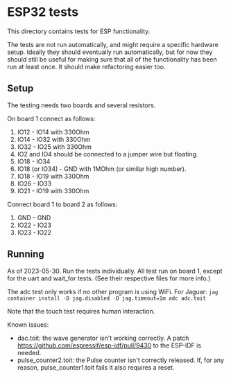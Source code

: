 # ESP32 tests

This directory contains tests for ESP functionality.

The tests are not run automatically, and might require a specific hardware setup.
Ideally they should eventually run automatically, but for now they should still
be useful for making sure that all of the functionality has been run at least
once. It should make refactoring easier too.

## Setup

The testing needs two boards and several resistors.

On board 1 connect as follows:
1. IO12 - IO14 with 330Ohm
2. IO14 - IO32 with 330Ohm
3. IO32 - IO25 with 330Ohm
4. IO2 and IO4 should be connected to a jumper wire but floating.
6. IO18 - IO34
7. IO18 (or IO34) - GND with 1MOhm (or similar high number).
5. IO18 - IO19 with 330Ohm
8. IO26 - IO33
9. IO21 - IO19 with 330Ohm

Connect board 1 to board 2 as follows:
1. GND - GND
2. IO22 - IO23
3. IO23 - IO22

## Running

As of 2023-05-30.
Run the tests individually. All test run on board 1, except for the
uart and wait_for tests. (See their respective files for more info.)

The adc test only works if no other program is using WiFi.
For Jaguar:
`jag container install -D jag.disabled -D jag.timeout=1m adc adc.toit`

Note that the touch test requires human interaction.

Known issues:
- dac.toit: the wave generator isn't working correctly. A patch
  https://github.com/espressif/esp-idf/pull/9430 to the ESP-IDF is needed.
- pulse_counter2.toit: the Pulse counter isn't correctly released. If, for
  any reason, pulse_counter1.toit fails it also requires a reset.
